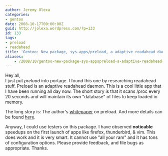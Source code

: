 ```yaml
---
author: Jeremy Olexa
categories:
- gentoo
date: 2008-10-17T00:00:00Z
guid: http://jolexa.wordpress.com/?p=133
id: 133
tags:
- preload
- readahead
title: 'Gentoo: New package, sys-apps/preload, a adaptive readahead daemon'
aliases:
    - /2008/10/gentoo-new-package-sys-appspreload-a-adaptive-readahead-daemon/
---
```


Hey all,  
I just put *preload* into portage. I found this one by researching readahead stuff. Preload is an adaptive readahead daemon. This is a cool little app that I have been running all day now. The short story is that it scans /proc every 20 seconds and will maintain its own "database" of files to keep loaded in memory.

The long story is: The author's [whitepaper][1] on preload. And more details can be found [here][2].

Anyway, I could use testers on this package. I have observed **noticable** speedups on the first launch of apps like firefox, thunderbird, & vim. This does work and it is very smart. It cannot use "all your ram" and it has tons of configuration options. Please provide feedback, and file bugs as appropriate. Thanks.

 [1]: http://www.techthrob.com/tech/preload_files/preload.pdf
 [2]: http://www.techthrob.com/tech/preload.php